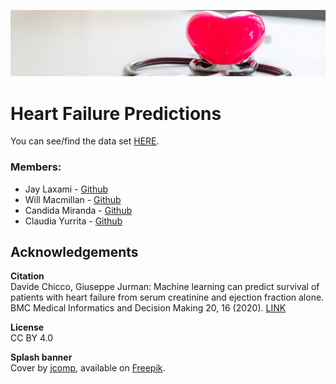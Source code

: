 ![cover](/Images/dataset-cover.png)
# Heart Failure Predictions





You can see/find the data set [HERE](/Resources/HF_clinical_records_dataset.csv).




### Members: 
* Jay Laxami - [Github](https://github.com/JayLaxami)
* Will Macmillan - [Github](https://github.com/willmacmillan)
* Candida Miranda - [Github](https://github.com/candidamg)
* Claudia Yurrita - [Github](https://github.com/Clauym)


## Acknowledgements
<b> Citation </b><br>
Davide Chicco, Giuseppe Jurman: Machine learning can predict survival of patients with heart failure from serum creatinine and ejection fraction alone. BMC Medical Informatics and Decision Making 20, 16 (2020). [LINK](https://bmcmedinformdecismak.biomedcentral.com/articles/10.1186/s12911-020-1023-5) 

<b> License </b><br>
CC BY 4.0

<b> Splash banner </b><br>
Cover by [jcomp](https://br.freepik.com/autor/jcomp), available on [Freepik](https://br.freepik.com/fotos-gratis/simplesmente-design-minimalista-com-estetoscopio-de-equipamento-de-medicina-ou-phonendoscope_5018002.htm#page=1&query=cardiology&position=3).